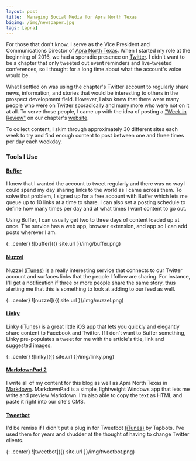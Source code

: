 ```yaml
---
layout: post
title:  Managing Social Media for Apra North Texas
bigimg: /img/newspaper.jpg
tags: [apra]
---
```


For those that don't know, I serve as the Vice President and Communications Director of [Apra North Texas](https://apranorthtexas.wildapricot.org/). When I started my role at the beginning of 2016, we had a sporadic presence on [Twitter](https://twitter.com/APRA_NT). I didn't want to be a chapter that only tweeted out event reminders and live-tweeted conferences, so I thought for a long time about what the account's voice would be.

What I settled on was using the chapter's Twitter account to regularly share news, information, and stories that would be interesting to others in the prospect development field. However, I also knew that there were many people who were on Twitter sporadically and many more who were not on it at all. To serve those people, I came up with the idea of posting a ["Week in Review"](https://apranorthtexas.wildapricot.org/Blog) on our chapter's [website](https://apranorthtexas.wildapricot.org/).

To collect content, I skim through approximately 30 different sites each week to try and find enough content to post between one and three times per day each weekday.

### Tools I Use

#### [Buffer](https://buffer.com)
I knew that I wanted the account to tweet regularly and there was no way I could spend my day sharing links to the world as I came across them. To solve that problem, I signed up for a free account with Buffer which lets me queue up to 10 links at a time to share. I can also set a posting schedule to define how many times per day and at what times I want content to go out. 

Using Buffer, I can usually get two to three days of content loaded up at once. The service has a web app, browser extension, and app so I can add posts wherever I am.

{: .center}
![buffer]({{ site.url }}/img/buffer.png)

#### [Nuzzel](http://nuzzel.com/)

Nuzzel [(iTunes)](https://itunes.apple.com/us/app/nuzzel-news-from-your-friends/id692285770?mt=8) is a really interesting service that connects to our Twitter account and surfaces links that the people I follow are sharing. For instance, I'll get a notification if three or more people share the same story, thus alerting me that this is something to look at adding to our feed as well. 

{: .center}
![nuzzel]({{ site.url }}/img/nuzzel.png)

#### [Linky](https://pragmaticcode.com/linky/)

Linky [(iTunes)](https://itunes.apple.com/app/id438090426?&at=11lLye&ct=website) is a great little iOS app that lets you quickly and elegantly share content to Facebook and Twitter. If I don't want to Buffer something, Linky pre-populates a tweet for me with the article's title, link and suggested images.

{: .center}
![linky]({{ site.url }}/img/linky.png)

#### [MarkdownPad 2](http://markdownpad.com/)

I write all of my content for this blog as well as Apra North Texas in [Markdown](https://daringfireball.net/projects/markdown/syntax). MarkdownPad is a simple, lightweight Windows app that lets me write and preview Markdown. I'm also able to copy the text as HTML and paste it right into our site's CMS. 

#### [Tweetbot](https://tapbots.com/tweetbot/)

I'd be remiss if I didn't put a plug in for Tweetbot [(iTunes)](https://itunes.apple.com/us/app/tweetbot-4-for-twitter/id1018355599?ls=1&mt=8&at=11l4Hu) by Tapbots. I've used them for years and shudder at the thought of having to change Twitter clients. 

{: .center}
![tweetbot]({{ site.url }}/img/tweetbot.png)